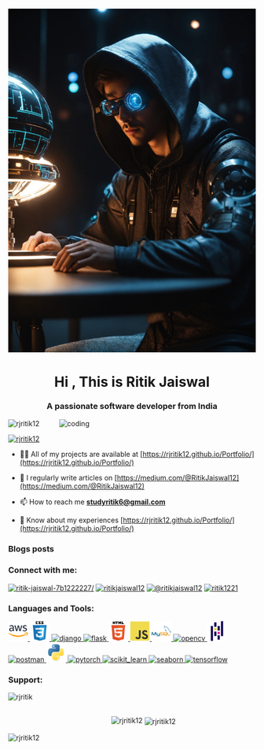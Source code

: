 ![logo](https://github.com/Rjritik12/Rjritik12/blob/main/github-Banner.jpg)
<h1 align="center">Hi , This is Ritik Jaiswal</h1>
<h3 align="center">A passionate software developer from India</h3>
<img align="right" alt="coding" width="400" src"![image](https://github.com/Rjritik12/Rjritik12/assets/110723218/bca778d1-1f12-4962-b34e-17e87979aad9)">

<p align="left"> <img src="https://komarev.com/ghpvc/?username=rjritik12&label=Profile%20views&color=0e75b6&style=flat" alt="rjritik12" /> </p>

<p align="left"> <a href="https://github.com/ryo-ma/github-profile-trophy"><img src="https://github-profile-trophy.vercel.app/?username=rjritik12" alt="rjritik12" /></a> </p>

- 👨‍💻 All of my projects are available at [https://rjritik12.github.io/Portfolio/](https://rjritik12.github.io/Portfolio/)

- 📝 I regularly write articles on [https://medium.com/@RitikJaiswal12](https://medium.com/@RitikJaiswal12)

- 📫 How to reach me **studyritik6@gmail.com**

- 📄 Know about my experiences [https://rjritik12.github.io/Portfolio/](https://rjritik12.github.io/Portfolio/)

### Blogs posts
<!-- BLOG-POST-LIST:START -->
<!-- BLOG-POST-LIST:END -->

<h3 align="left">Connect with me:</h3>
<p align="left">
<a href="https://linkedin.com/in/ritik-jaiswal-7b1222227/" target="blank"><img align="center" src="https://raw.githubusercontent.com/rahuldkjain/github-profile-readme-generator/master/src/images/icons/Social/linked-in-alt.svg" alt="ritik-jaiswal-7b1222227/" height="30" width="40" /></a>
<a href="https://kaggle.com/ritikjaiswal12" target="blank"><img align="center" src="https://raw.githubusercontent.com/rahuldkjain/github-profile-readme-generator/master/src/images/icons/Social/kaggle.svg" alt="ritikjaiswal12" height="30" width="40" /></a>
<a href="https://medium.com/@ritikjaiswal12" target="blank"><img align="center" src="https://raw.githubusercontent.com/rahuldkjain/github-profile-readme-generator/master/src/images/icons/Social/medium.svg" alt="@ritikjaiswal12" height="30" width="40" /></a>
<a href="https://www.leetcode.com/ritik1221" target="blank"><img align="center" src="https://raw.githubusercontent.com/rahuldkjain/github-profile-readme-generator/master/src/images/icons/Social/leet-code.svg" alt="ritik1221" height="30" width="40" /></a>
</p>

<h3 align="left">Languages and Tools:</h3>
<p align="left"> <a href="https://aws.amazon.com" target="_blank" rel="noreferrer"> <img src="https://raw.githubusercontent.com/devicons/devicon/master/icons/amazonwebservices/amazonwebservices-original-wordmark.svg" alt="aws" width="40" height="40"/> </a> <a href="https://www.w3schools.com/css/" target="_blank" rel="noreferrer"> <img src="https://raw.githubusercontent.com/devicons/devicon/master/icons/css3/css3-original-wordmark.svg" alt="css3" width="40" height="40"/> </a> <a href="https://www.djangoproject.com/" target="_blank" rel="noreferrer"> <img src="https://cdn.worldvectorlogo.com/logos/django.svg" alt="django" width="40" height="40"/> </a> <a href="https://flask.palletsprojects.com/" target="_blank" rel="noreferrer"> <img src="https://www.vectorlogo.zone/logos/pocoo_flask/pocoo_flask-icon.svg" alt="flask" width="40" height="40"/> </a> <a href="https://www.w3.org/html/" target="_blank" rel="noreferrer"> <img src="https://raw.githubusercontent.com/devicons/devicon/master/icons/html5/html5-original-wordmark.svg" alt="html5" width="40" height="40"/> </a> <a href="https://developer.mozilla.org/en-US/docs/Web/JavaScript" target="_blank" rel="noreferrer"> <img src="https://raw.githubusercontent.com/devicons/devicon/master/icons/javascript/javascript-original.svg" alt="javascript" width="40" height="40"/> </a> <a href="https://www.mysql.com/" target="_blank" rel="noreferrer"> <img src="https://raw.githubusercontent.com/devicons/devicon/master/icons/mysql/mysql-original-wordmark.svg" alt="mysql" width="40" height="40"/> </a> <a href="https://opencv.org/" target="_blank" rel="noreferrer"> <img src="https://www.vectorlogo.zone/logos/opencv/opencv-icon.svg" alt="opencv" width="40" height="40"/> </a> <a href="https://pandas.pydata.org/" target="_blank" rel="noreferrer"> <img src="https://raw.githubusercontent.com/devicons/devicon/2ae2a900d2f041da66e950e4d48052658d850630/icons/pandas/pandas-original.svg" alt="pandas" width="40" height="40"/> </a> <a href="https://postman.com" target="_blank" rel="noreferrer"> <img src="https://www.vectorlogo.zone/logos/getpostman/getpostman-icon.svg" alt="postman" width="40" height="40"/> </a> <a href="https://www.python.org" target="_blank" rel="noreferrer"> <img src="https://raw.githubusercontent.com/devicons/devicon/master/icons/python/python-original.svg" alt="python" width="40" height="40"/> </a> <a href="https://pytorch.org/" target="_blank" rel="noreferrer"> <img src="https://www.vectorlogo.zone/logos/pytorch/pytorch-icon.svg" alt="pytorch" width="40" height="40"/> </a> <a href="https://scikit-learn.org/" target="_blank" rel="noreferrer"> <img src="https://upload.wikimedia.org/wikipedia/commons/0/05/Scikit_learn_logo_small.svg" alt="scikit_learn" width="40" height="40"/> </a> <a href="https://seaborn.pydata.org/" target="_blank" rel="noreferrer"> <img src="https://seaborn.pydata.org/_images/logo-mark-lightbg.svg" alt="seaborn" width="40" height="40"/> </a> <a href="https://www.tensorflow.org" target="_blank" rel="noreferrer"> <img src="https://www.vectorlogo.zone/logos/tensorflow/tensorflow-icon.svg" alt="tensorflow" width="40" height="40"/> </a> </p>

<h3 align="left">Support:</h3>
<p><a href="https://www.buymeacoffee.com/rjritik"> <img align="left" src="https://cdn.buymeacoffee.com/buttons/v2/default-yellow.png" height="50" width="210" alt="rjritik" /></a></p><br><br>

<p><img align="left" src="https://github-readme-stats.vercel.app/api/top-langs?username=rjritik12&show_icons=true&locale=en&layout=compact" alt="rjritik12" /></p>

<p>&nbsp;<img align="center" src="https://github-readme-stats.vercel.app/api?username=rjritik12&show_icons=true&locale=en" alt="rjritik12" /></p>

<p><img align="center" src="https://github-readme-streak-stats.herokuapp.com/?user=rjritik12&" alt="rjritik12" /></p>
